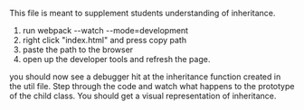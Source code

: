 This file is meant to supplement students understanding of inheritance. 

1. run webpack --watch --mode=development
2. right click "index.html" and press copy path
3. paste the path to the browser
4. open up the developer tools and refresh the page. 

you should now see a debugger hit at the inheritance function created in the util file. Step through the code and watch what happens to the prototype of the child class. You should get a visual representation of inheritance.
